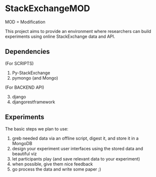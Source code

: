 StackExchangeMOD
================

MOD = Modification

This project aims to provide an environment where researchers can build experiments using online StackExchange data and API.

Dependencies
------------
(For SCRIPTS)

1. Py-StackExchange
2. pymongo (and Mongo)

(For BACKEND API)

3. django
4. djangorestframework

Experiments
-----------

The basic steps we plan to use:

1. greb needed data via an offline script, digest it, and store it in a MongoDB
2. design your experiment user interfaces using the stored data and beautiful viz
3. let participants play (and save relevant data to your experiment)
4. when possible, give them nice feedback
5. go process the data and write some paper ;)
